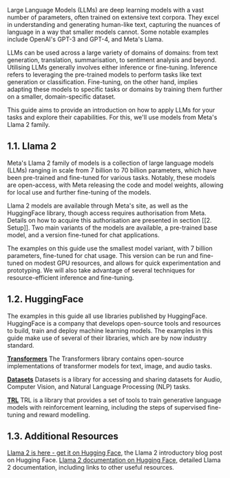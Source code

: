 
Large Language Models (LLMs) are deep learning models with a vast number of parameters, often trained on extensive text corpora. They excel in understanding and generating human-like text, capturing the nuances of language in a way that smaller models cannot. Some notable examples include OpenAI's GPT-3 and GPT-4, and Meta's Llama. 

LLMs can be used  across a large variety of domains of domains: from text generation, translation, summarisation, to sentiment analysis and beyond. Utilising LLMs generally involves either inference or fine-tuning. Inference refers to leveraging the pre-trained models to perform tasks like text generation or classification. Fine-tuning, on the other hand, implies adapting these models to specific tasks or domains by training them further on a smaller, domain-specific dataset.

This guide aims to provide an introduction on how to apply LLMs for your tasks and explore their capabilities. For this, we'll use models from Meta's Llama 2 family. 

## 1.1. Llama 2

Meta's Llama 2 family of models is a collection of large language models (LLMs) ranging in scale from 7 billion to 70 billion parameters, which have been pre-trained and fine-tuned for various tasks. Notably, these models are open-access, with Meta releasing the code and model weights, allowing for local use and further fine-tuning of the models.

Llama 2 models are available through Meta's site, as well as the HuggingFace library, though access requires authorisation from Meta. Details on how to acquire this authorisation are presented in section [[2. Setup]]. Two main variants of the models are available, a pre-trained base model, and a version fine-tuned for chat applications.

The examples on this guide use the smallest model variant, with 7 billion parameters, fine-tuned for chat usage. This version can be run and fine-tuned on modest GPU resources, and allows for quick experimentation and prototyping. We will also take advantage of several techniques for resource-efficient inference and fine-tuning. 
## 1.2. HuggingFace

The examples in this guide all use libraries published by HuggingFace. HuggingFace is a company that develops open-source tools and resources to build, train and deploy machine learning models. The examples in this guide make use of several of their libraries, which are by now industry standard. 

[**Transformers**](https://huggingface.co/docs/transformers/index)
The Transformers library contains open-source implementations of transformer models for text, image, and audio tasks.

[**Datasets**](https://huggingface.co/docs/datasets/index)
Datasets is a library for  accessing and sharing datasets for Audio, Computer Vision, and Natural Language Processing (NLP) tasks.

[**TRL**](https://huggingface.co/docs/trl/index)
TRL is a library that provides a set of tools to train generative language models with reinforcement learning, including the steps of supervised fine-tuning and reward modelling.

## 1.3. Additional Resources
[Llama 2 is here - get it on Hugging Face](https://huggingface.co/blog/llama2), the Llama 2 introductory blog post on Hugging Face.
[Llama 2 documentation on Hugging Face](https://huggingface.co/docs/transformers/main/model_doc/llama2), detailed Llama 2 documentation, including links to other useful resources.
